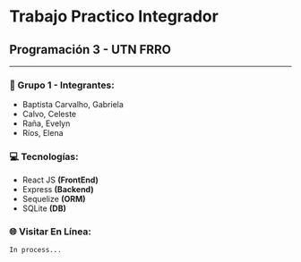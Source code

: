 # Trabajo Practico Integrador
## Programación 3 - UTN FRRO

--- 
### 👥 Grupo 1 - Integrantes:
* Baptista Carvalho, Gabriela
* Calvo, Celeste
* Raña, Evelyn
* Ríos, Elena

### 💻 Tecnologías:
* React JS  **(FrontEnd)**
* Express  **(Backend)**
* Sequelize  **(ORM)**
* SQLite  **(DB)**

### 🌐 Visitar En Línea:
    In process...